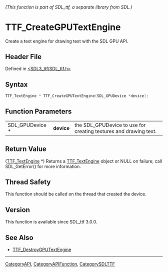 ###### (This function is part of SDL_ttf, a separate library from SDL.)
# TTF_CreateGPUTextEngine

Create a text engine for drawing text with the SDL GPU API.

## Header File

Defined in [<SDL3_ttf/SDL_ttf.h>](https://github.com/libsdl-org/SDL_ttf/blob/main/include/SDL3_ttf/SDL_ttf.h)

## Syntax

```c
TTF_TextEngine * TTF_CreateGPUTextEngine(SDL_GPUDevice *device);
```

## Function Parameters

|                 |            |                                                                  |
| --------------- | ---------- | ---------------------------------------------------------------- |
| SDL_GPUDevice * | **device** | the SDL_GPUDevice to use for creating textures and drawing text. |

## Return Value

([TTF_TextEngine](TTF_TextEngine) *) Returns a
[TTF_TextEngine](TTF_TextEngine) object or NULL on failure; call
SDL_GetError() for more information.

## Thread Safety

This function should be called on the thread that created the device.

## Version

This function is available since SDL_ttf 3.0.0.

## See Also

- [TTF_DestroyGPUTextEngine](TTF_DestroyGPUTextEngine)

----
[CategoryAPI](CategoryAPI), [CategoryAPIFunction](CategoryAPIFunction), [CategorySDLTTF](CategorySDLTTF)

